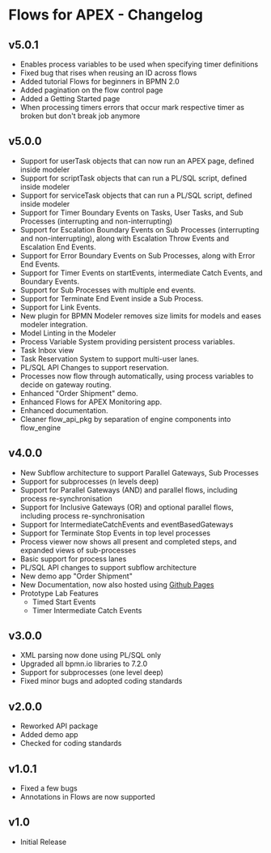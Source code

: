 # Flows for APEX - Changelog

## v5.0.1

- Enables process variables to be used when specifying timer definitions
- Fixed bug that rises when reusing an ID across flows
- Added tutorial Flows for beginners in BPMN 2.0
- Added pagination on the flow control page
- Added a Getting Started page
- When processing timers errors that occur mark respective timer as broken but don't break job anymore

## v5.0.0

- Support for userTask objects that can now run an APEX page, defined inside modeler
- Support for scriptTask objects that can run a PL/SQL script, defined inside modeler
- Support for serviceTask objects that can run a PL/SQL script, defined inside modeler
- Support for Timer Boundary Events on Tasks, User Tasks, and Sub Processes (interrupting and non-interrupting)
- Support for Escalation Boundary Events on Sub Processes (interrupting and non-interrupting), along with Escalation Throw Events and Escalation End Events.
- Support for Error Boundary Events on Sub Processes, along with Error End Events.
- Support for Timer Events on startEvents, intermediate Catch Events, and Boundary Events.
- Support for Sub Processes with multiple end events.
- Support for Terminate End Event inside a Sub Process.
- Support for Link Events.
- New plugin for BPMN Modeler removes size limits for models and eases modeler integration.
- Model Linting in the Modeler
- Process Variable System providing persistent process variables.
- Task Inbox view
- Task Reservation System to support multi-user lanes.
- PL/SQL API Changes to support reservation.
- Processes now flow through automatically, using process variables to decide on gateway routing.
- Enhanced "Order Shipment" demo.
- Enhanced Flows for APEX Monitoring app.
- Enhanced documentation.
- Cleaner flow_api_pkg by separation of engine components into flow_engine

## v4.0.0

- New Subflow architecture to support Parallel Gateways, Sub Processes
- Support for subprocesses (n levels deep)
- Support for Parallel Gateways (AND) and parallel flows, including process re-synchronisation
- Support for Inclusive Gateways (OR) and optional parallel flows, including process re-synchronisation
- Support for IntermediateCatchEvents and eventBasedGateways
- Support for Terminate Stop Events in top level processes
- Process viewer now shows all present and completed steps, and expanded views of sub-processes
- Basic support for process lanes
- PL/SQL API changes to support subflow architecture
- New demo app "Order Shipment"
- New Documentation, now also hosted using [Github Pages](https://mt-ag.github.io/apex-flowsforapex/)
- Prototype Lab Features
  - Timed Start Events
  - Timer Intermediate Catch Events

## v3.0.0

- XML parsing now done using PL/SQL only
- Upgraded all bpmn.io libraries to 7.2.0
- Support for subprocesses (one level deep)
- Fixed minor bugs and adopted coding standards

## v2.0.0

- Reworked API package
- Added demo app
- Checked for coding standards

## v1.0.1

- Fixed a few bugs
- Annotations in Flows are now supported

## v1.0

- Initial Release

